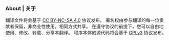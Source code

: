 ### About | 关于

翻译文件将会基于 [CC BY-NC-SA 4.0](https://creativecommons.org/licenses/by-nc-sa/4.0/) 协议发布。
署名权由参与翻译的每一位贡献者保留，非商业性使用，相同方式共享。
在遵守协议的前提下，您可以自由地使用、修改、转载、分享本翻译。
程序本体的源代码将会基于 [GPLv3](https://www.gnu.org/licenses/gpl-3.0.html) 协议发布。